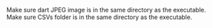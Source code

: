 Make sure dart JPEG image is in the same directory as the executable.
Make sure CSVs folder is in the same directory as the executable.
